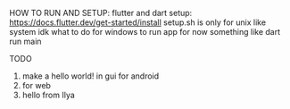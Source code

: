 HOW TO RUN AND SETUP:
    flutter and dart setup: https://docs.flutter.dev/get-started/install
    setup.sh is only for unix like system idk what to do for windows
    to run app for now something like dart run main

TODO
1) make a hello world! in gui for android
2) for web
3) hello from Ilya